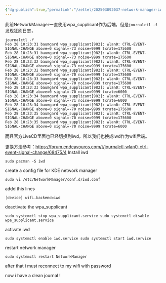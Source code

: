 ```yaml
---
{"dg-publish":true,"permalink":"/zettel/202503092037-network-manager-iwd/","title":202503092037,"tags":["networkmanager","iwd","wpa_supplicant"],"created":"2025-03-09T20:37:11+08:00"}
---
```



此前NetworkManager一直使用wpa_supplicant作为后端，但是`journalctl -f`发现狂刷日志，

```
journalctl -f
Feb 28 10:23:31 baumgard wpa_supplicant[982]: wlan0: CTRL-EVENT-SIGNAL-CHANGE above=0 signal=-73 noise=9999 txrate=175600
Feb 28 10:23:31 baumgard wpa_supplicant[982]: wlan0: CTRL-EVENT-SIGNAL-CHANGE above=0 signal=-73 noise=9999 txrate=175600
Feb 28 10:23:32 baumgard wpa_supplicant[982]: wlan0: CTRL-EVENT-SIGNAL-CHANGE above=0 signal=-73 noise=9999 txrate=175600
Feb 28 10:23:32 baumgard wpa_supplicant[982]: wlan0: CTRL-EVENT-SIGNAL-CHANGE above=0 signal=-70 noise=9999 txrate=175600
Feb 28 10:23:33 baumgard wpa_supplicant[982]: wlan0: CTRL-EVENT-SIGNAL-CHANGE above=0 signal=-70 noise=9999 txrate=175600
Feb 28 10:23:33 baumgard wpa_supplicant[982]: wlan0: CTRL-EVENT-SIGNAL-CHANGE above=0 signal=-70 noise=9999 txrate=6000
Feb 28 10:23:34 baumgard wpa_supplicant[982]: wlan0: CTRL-EVENT-SIGNAL-CHANGE above=0 signal=-71 noise=9999 txrate=6000
Feb 28 10:23:34 baumgard wpa_supplicant[982]: wlan0: CTRL-EVENT-SIGNAL-CHANGE above=0 signal=-70 noise=9999 txrate=175600
Feb 28 10:23:35 baumgard wpa_supplicant[982]: wlan0: CTRL-EVENT-SIGNAL-CHANGE above=0 signal=-70 noise=9999 txrate=175600
Feb 28 10:23:35 baumgard wpa_supplicant[982]: wlan0: CTRL-EVENT-SIGNAL-CHANGE above=0 signal=-70 noise=9999 txrate=6000
```

而且官方LiveCD里面也已经切换到iwd，所以我们也换成iwd作为wifi后端。

更换方法参考：https://forum.endeavouros.com/t/journalctl-wlan0-ctrl-event-signal-change/68475/4
Install iwd

`sudo pacman -S iwd`

create a config file for KDE network manager

`sudo vi /etc/NetworkManager/conf.d/iwd.conf`

addd this lines

`[device] wifi.backend=iwd`

deactivate the wpa_supplicant

`sudo systemctl stop wpa_supplicant.service sudo systemctl disable wpa_supplicant.service`

activate iwd

`sudo systemctl enable iwd.service sudo systemctl start iwd.service`

restart network manager

`sudo systemctl restart NetworkManager`

after that i must reconnect to my wifi with password

now i have a clean journal !